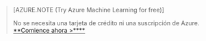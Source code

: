 >[AZURE.NOTE (Try Azure Machine Learning for free)]
>
>No se necesita una tarjeta de crédito ni una suscripción de Azure. <a href="https://studio.azureml.net/?selectAccess=true&o=2" target="_blank">**Comience ahora >****</a>

<!---HONumber=Oct15_HO3-->
